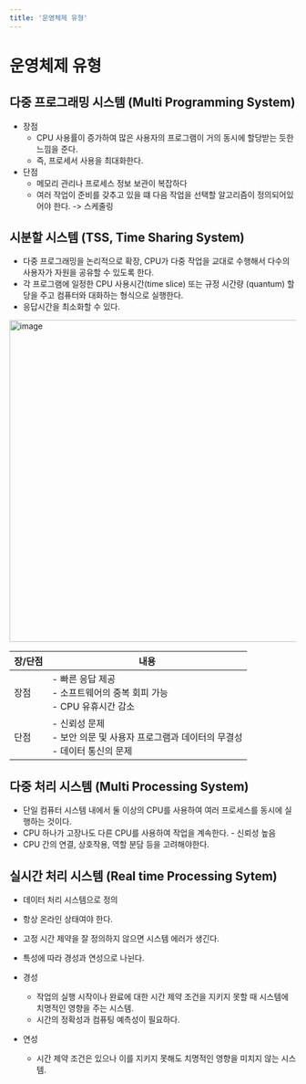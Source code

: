 ```yaml
---
title: '운영체제 유형'
---
```

# 운영체제 유형

## 다중 프로그래밍 시스템 (Multi Programming System)

- 장점
  - CPU 사용률이 증가하여 많은 사용자의 프로그램이 거의 동시에 할당받는 듯한 느낌을 준다.
  - 즉, 프로세서 사용을 최대화한다.
- 단점
  - 메모리 관리나 프로세스 정보 보관이 복잡하다
  - 여러 작업이 준비를 갖추고 있을 떄 다음 작업을 선택할 알고리즘이 정의되어있어야 한다. -> 스케줄링

## 시분할 시스템 (TSS, Time Sharing System)

- 다중 프로그래밍을 논리적으로 확장, CPU가 다중 작업을 교대로 수행해서 다수의 사용자가 자원을 공유할 수 있도록 한다.
- 각 프로그램에 일정한 CPU 사용시간(time slice) 또는 규정 시간량 (quantum) 할당을 주고 컴퓨터와 대화하는 형식으로 실행한다.
- 응답시간을 최소화할 수 있다.

<img width="564" alt="image" src="https://user-images.githubusercontent.com/81006587/234151723-bf5e2706-9762-43d8-8b03-a9e1df6e69a8.png">

|장/단점|내용|
|-|-|
|장점|- 빠른 응답 제공<br>- 소프트웨어의 중복 회피 가능<br>- CPU 유휴시간 감소|
|단점|- 신뢰성 문제<br>- 보안 의문 및 사용자 프로그램과 데이터의 무결성<br>- 데이터 통신의 문제|

## 다중 처리 시스템 (Multi Processing System)

- 단일 컴퓨터 시스템 내에서 둘 이상의 CPU를 사용하여 여러 프로세스를 동시에 실행하는 것이다.
- CPU 하나가 고장나도 다른 CPU를 사용하여 작업을 계속한다. - 신뢰성 높음
- CPU 간의 연결, 상호작용, 역할 분담 등을 고려해야한다.

## 실시간 처리 시스템 (Real time Processing Sytem)

- 데이터 처리 시스템으로 정의
- 항상 온라인 상태여야 한다.
- 고정 시간 제약을 잘 정의하지 않으면 시스템 에러가 생긴다.

- 특성에 따라 경성과 연성으로 나뉜다.
- 경성
  - 작업의 실행 시작이나 완료에 대한 시간 제약 조건을 지키지 못할 때 시스템에 치명적인 영향을 주는 시스템.  
  - 시간의 정확성과 컴퓨팅 예측성이 필요하다.
- 연성
  - 시간 제약 조건은 있으나 이를 지키지 못해도 치명적인 영향을 미치지 않는 시스템.